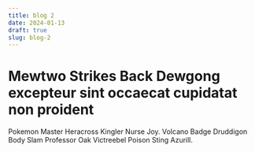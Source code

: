 ```yaml
---
title: blog 2
date: 2024-01-13
draft: true
slug: blog-2
---
```


# Mewtwo Strikes Back Dewgong excepteur sint occaecat cupidatat non proident

Pokemon Master Heracross Kingler Nurse Joy. Volcano Badge Druddigon Body Slam Professor Oak Victreebel Poison Sting Azurill.
